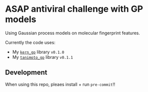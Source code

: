 # ASAP antiviral challenge with GP models

Using Gaussian process models on molecular fingerprint features.

Currently the code uses:

- My [`kern_gp`](https://github.com/AustinT/kernel-only-GP) library `v0.1.0`
- My [`tanimoto_gp`](https://github.com/AustinT/tanimoto-gp/) library `v0.1.1`


## Development

When using this repo, pleaes install + run `pre-commit`!!
